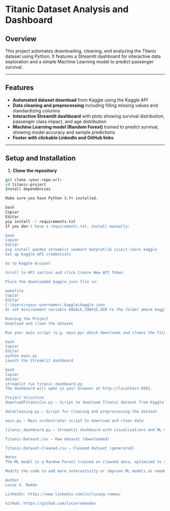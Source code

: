 # Titanic Dataset Analysis and Dashboard

## Overview

This project automates downloading, cleaning, and analyzing the Titanic dataset using Python. It features a Streamlit dashboard for interactive data exploration and a simple Machine Learning model to predict passenger survival.

---

## Features

- **Automated dataset download** from Kaggle using the Kaggle API  
- **Data cleaning and preprocessing** including filling missing values and standardizing columns  
- **Interactive Streamlit dashboard** with plots showing survival distribution, passenger class impact, and age distribution  
- **Machine Learning model (Random Forest)** trained to predict survival, showing model accuracy and sample predictions  
- **Footer with clickable LinkedIn and GitHub links**

---

## Setup and Installation

1. **Clone the repository**

```bash
git clone <your-repo-url>
cd titanic-project
Install dependencies

Make sure you have Python 3.7+ installed.

bash
Copiar
Editar
pip install -r requirements.txt
If you don't have a requirements.txt, install manually:

bash
Copiar
Editar
pip install pandas streamlit seaborn matplotlib scikit-learn kaggle
Set up Kaggle API credentials

Go to Kaggle Account

Scroll to API section and click Create New API Token

Place the downloaded kaggle.json file in:

makefile
Copiar
Editar
C:\Users\<your-username>\.kaggle\kaggle.json
Or set environment variable KAGGLE_CONFIG_DIR to the folder where kaggle.json is located.

Running the Project
Download and clean the dataset

Run your main script (e.g. main.py) which downloads and cleans the Titanic dataset:

bash
Copiar
Editar
python main.py
Launch the Streamlit dashboard

bash
Copiar
Editar
streamlit run titanic_dashboard.py
The dashboard will open in your browser at http://localhost:8501.

Project Structure
downloadTitanicCsv.py — Script to download Titanic dataset from Kaggle

dataCleasing.py — Script for cleaning and preprocessing the dataset

main.py — Main orchestrator script to download and clean data

titanic_dashboard.py — Streamlit dashboard with visualizations and ML model

Titanic-Dataset.csv — Raw dataset (downloaded)

Titanic-Dataset-Cleaned.csv — Cleaned dataset (generated)

Notes
The ML model is a Random Forest trained on cleaned data, optimized to run quickly using caching in Streamlit.

Modify the code to add more interactivity or improve ML models as needed.

Author
Lucas G. Romão

LinkedIn: https://www.linkedin.com/in/lucasg-romao/

GitHub: https://github.com/lucasromaodev